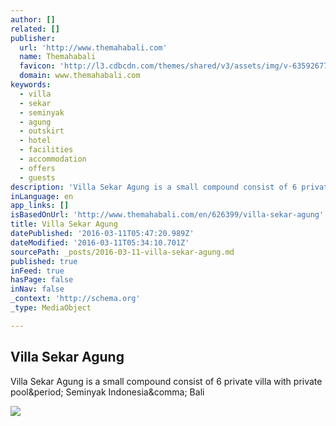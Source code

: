 ```yaml
---
author: []
related: []
publisher:
  url: 'http://www.themahabali.com'
  name: Themahabali
  favicon: 'http://l3.cdbcdn.com/themes/shared/v3/assets/img/v-635926770992479107/nonicon.ico?f=18'
  domain: www.themahabali.com
keywords:
  - villa
  - sekar
  - seminyak
  - agung
  - outskirt
  - hotel
  - facilities
  - accommodation
  - offers
  - guests
description: '​Villa Sekar Agung is a small compound consist of 6 private villa with private pool. Seminyak Indonesia, Bali'
inLanguage: en
app_links: []
isBasedOnUrl: 'http://www.themahabali.com/en/626399/villa-sekar-agung'
title: Villa Sekar Agung
datePublished: '2016-03-11T05:47:20.989Z'
dateModified: '2016-03-11T05:34:10.701Z'
sourcePath: _posts/2016-03-11-villa-sekar-agung.md
published: true
inFeed: true
hasPage: false
inNav: false
_context: 'http://schema.org'
_type: MediaObject

---
```

<article style=""><h1>Villa Sekar Agung</h1><p>​Villa Sekar Agung is a small compound consist of 6 private villa with private pool&amp;period; Seminyak Indonesia&amp;comma; Bali</p><img src="http://li3.cdbcdn.com/oh/6269db6e-5355-4ec6-943d-4d8bd32c2284.jpg?w=260&amp;h=176&amp;mode=crop&amp;f=20" /></article>